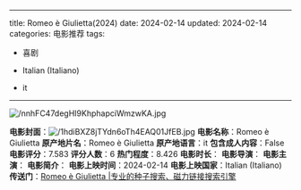 
---
title: Romeo è Giulietta(2024)
date: 2024-02-14
updated: 2024-02-14
categories: 电影推荐
tags:

- 喜剧

- Italian (Italiano)
- it
---

<img src="https://image.tmdb.org/t/p/original/nnhFC47degHI9KhphapciWmzwKA.jpg" alt="/nnhFC47degHI9KhphapciWmzwKA.jpg" title="/nnhFC47degHI9KhphapciWmzwKA.jpg">

**电影封面**：<img src="https://image.tmdb.org/t/p/w200/1hdiBXZ8jTYdn6oTh4EAQ01JfEB.jpg" alt="/1hdiBXZ8jTYdn6oTh4EAQ01JfEB.jpg" title="/1hdiBXZ8jTYdn6oTh4EAQ01JfEB.jpg">
**电影名称**：Romeo è Giulietta
**原产地片名**：Romeo è Giulietta
**原产地语言**：it
**包含成人内容**：False
**电影评分**：7.583
**评分人数**：6
**热门程度**：8.426
**电影时长**：
**电影导演**：
**电影主演**：
**电影简介**：
**电影上映时间**：2024-02-14
**电影上映国家**：Italian (Italiano)
**传送门**：[Romeo è Giulietta |专业的种子搜索、磁力链接搜索引擎](https://movie.amd794.com:2083/?search=Romeo%20%C3%A8%20Giulietta&ordering=&mode=match_phrase&page_size=10&page=1)

